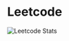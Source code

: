 # Leetcode

![Leetcode Stats](https://leetcard.jacoblin.cool/chef_shubho?width=500&height=500&ext=activity)
